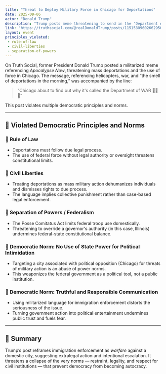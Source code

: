 ```yaml
---
title: "Threat to Deploy Military Force in Chicago for Deportations"
date: 2025-09-06
actor: "Donald Trump"
description: "Trump posts meme threatening to send in the 'Department of WAR' over deportations, targeting Chicago."
link: "https://truthsocial.com/@realDonaldTrump/posts/115158096026629509"
layout: event
principles_violated:
 - rule-of-law
 - civil-liberties
 - separation-of-powers
---
```


On Truth Social, former President Donald Trump posted a militarized meme referencing *Apocalypse Now*, threatening mass deportations and the use of force in Chicago. The message, referencing helicopters, war, and “the smell of deportations in the morning,” was accompanied by the line:  
> “Chicago about to find out why it's called the Department of WAR 🚁🚁🚁”

This post violates multiple democratic principles and norms.

---

## 🧱 Violated Democratic Principles and Norms

### 🔹 **Rule of Law**
- Deportations must follow due legal process.
- The use of federal force without legal authority or oversight threatens constitutional limits.

### 🔹 **Civil Liberties**
- Treating deportations as mass military action dehumanizes individuals and dismisses rights to due process.
- The language implies collective punishment rather than case-based legal enforcement.

### 🔹 **Separation of Powers / Federalism**
- The Posse Comitatus Act limits federal troop use domestically.
- Threatening to override a governor's authority (in this case, Illinois) undermines federal-state constitutional balance.

### 🔹 **Democratic Norm: No Use of State Power for Political Intimidation**
- Targeting a city associated with political opposition (Chicago) for threats of military action is an abuse of power norms.
- This weaponizes the federal government as a political tool, not a public institution.

### 🔹 **Democratic Norm: Truthful and Responsible Communication**
- Using militarized language for immigration enforcement distorts the seriousness of the issue.
- Turning government action into political entertainment undermines public trust and fuels fear.

---

## 🧠 Summary

Trump’s post reframes immigration enforcement as *warfare* against a domestic city, suggesting extralegal action and intentional escalation. It threatens a collapse of the very norms — restraint, legality, and respect for civil institutions — that prevent democracy from becoming autocracy.

